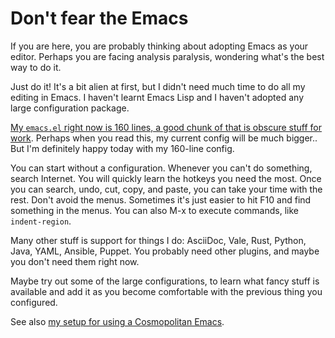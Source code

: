 # Don't fear the Emacs

If you are here, you are probably thinking about adopting Emacs as your editor.
Perhaps you are facing analysis paralysis, wondering what's the best way to do it.

Just do it!
It's a bit alien at first, but I didn't need much time to do all my editing in Emacs.
I haven't learnt Emacs Lisp and I haven't adopted any large configuration package.

[My `emacs.el` right now is 160 lines, a good chunk of that is obscure stuff for work](https://github.com/alexpdp7/alexpdp7/blob/4cbc783bbe406051bbcf88995316c9994518cbd9/emacs/emacs.el).
Perhaps when you read this, my current config will be much bigger..
But I'm definitely happy today with my 160-line config.

You can start without a configuration.
Whenever you can't do something, search Internet.
You will quickly learn the hotkeys you need the most.
Once you can search, undo, cut, copy, and paste, you can take your time with the rest.
Don't avoid the menus.
Sometimes it's just easier to hit F10 and find something in the menus.
You can also M-x to execute commands, like `indent-region`.

Many other stuff is support for things I do: AsciiDoc, Vale, Rust, Python, Java, YAML, Ansible, Puppet.
You probably need other plugins, and maybe you don't need them right now.

Maybe try out some of the large configurations, to learn what fancy stuff is available and add it as you become comfortable with the previous thing you configured.

See also [my setup for using a Cosmopolitan Emacs](../scripts/p7s/emacs.py).
